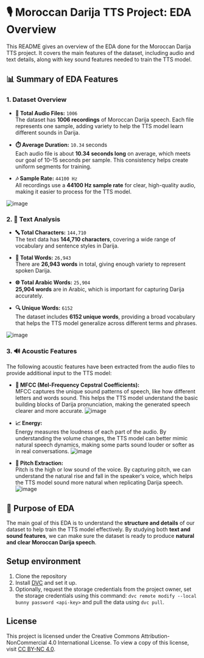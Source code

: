 # 🎙️ Moroccan Darija TTS Project: EDA Overview

This README gives an overview of the EDA done for the Moroccan Darija TTS project. It covers the main features of the dataset, including audio and text details, along with key sound features needed to train the TTS model.

## 📊 Summary of EDA Features

### 1. **Dataset Overview**

- **📁 Total Audio Files:** `1006`  
  The dataset has **1006 recordings** of Moroccan Darija speech. Each file represents one sample, adding variety to help the TTS model learn different sounds in Darija.

- **⏱️ Average Duration:** `10.34` seconds  
  Each audio file is about **10.34 seconds long** on average, which meets our goal of 10–15 seconds per sample. This consistency helps create uniform segments for training.

- **🎶 Sample Rate:** `44100 Hz`  
  All recordings use a **44100 Hz sample rate** for clear, high-quality audio, making it easier to process for the TTS model.

![image](https://github.com/user-attachments/assets/04ffa20a-67f5-4a0d-8e40-85a612a7238e)

### 2. **📝 Text Analysis**

- **🔤 Total Characters:** `144,710`  
  The text data has **144,710 characters**, covering a wide range of vocabulary and sentence styles in Darija.

- **💬 Total Words:** `26,943`  
  There are **26,943 words** in total, giving enough variety to represent spoken Darija.

- **🌐 Total Arabic Words:** `25,904`  
  **25,904 words** are in Arabic, which is important for capturing Darija accurately.

- **🔍 Unique Words:** `6152`  
  The dataset includes **6152 unique words**, providing a broad vocabulary that helps the TTS model generalize across different terms and phrases.

![image](https://github.com/user-attachments/assets/01cd7ad9-efef-4e89-a17b-68aaa3a0a2c9)

### 3. **🔊 Acoustic Features**

The following acoustic features have been extracted from the audio files to provide additional input to the TTS model:

- **🎼 MFCC (Mel-Frequency Cepstral Coefficients):**  
  MFCC captures the unique sound patterns of speech, like how different letters and words sound. This helps the TTS model understand the basic building blocks of Darija pronunciation, making the generated speech clearer and more accurate.
![image](https://github.com/user-attachments/assets/ea70d832-8b32-4b7c-9988-85227c0d3feb)
- **📈 Energy:**  
  Energy measures the loudness of each part of the audio. By understanding the volume changes, the TTS model can better mimic natural speech dynamics, making some parts sound louder or softer as in real conversations.
![image](https://github.com/user-attachments/assets/6a59ceae-5a78-4cc9-bac7-148fea24ff63)

- **🎵 Pitch Extraction:**  
  Pitch is the high or low sound of the voice. By capturing pitch, we can understand the natural rise and fall in the speaker's voice, which helps the TTS model sound more natural when replicating Darija speech.
![image](https://github.com/user-attachments/assets/c0753f58-eb94-4310-beb9-b7b0a348716c)

## 🎯 Purpose of EDA

The main goal of this EDA is to understand the **structure and details** of our dataset to help train the TTS model effectively. By studying both **text and sound features**, we can make sure the dataset is ready to produce **natural and clear Moroccan Darija speech**.


## Setup environment

1. Clone the repository
2. Install [DVC](https://dvc.org/doc/install) and set it up.
3. Optionally, request the storage credentials from the project owner, set the storage credentials using this command: `dvc remote modify --local bunny password <api-key>` and pull the data using `dvc pull`.

## License

This project is licensed under the Creative Commons Attribution-NonCommercial 4.0 International License. To view a copy of this license, visit [CC BY-NC 4.0](https://creativecommons.org/licenses/by-nc/4.0/).
